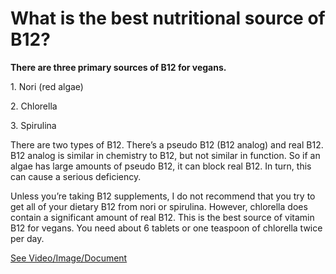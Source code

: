 # What is the best nutritional source of B12?

**There are three primary sources of B12 for vegans.**

1\. Nori (red algae)

2\. Chlorella

3\. Spirulina

There are two types of B12. There’s a pseudo B12 (B12 analog) and real B12. B12 analog is similar in chemistry to B12, but not similar in function. So if an algae has large amounts of pseudo B12, it can block real B12. In turn, this can cause a serious deficiency.

Unless you’re taking B12 supplements, I do not recommend that you try to get all of your dietary B12 from nori or spirulina. However, chlorella does contain a significant amount of real B12. This is the best source of vitamin B12 for vegans. You need about 6 tablets or one teaspoon of chlorella twice per day.

 [See Video/Image/Document](https://hls-player.drberg.com/asset?path=migrated-assets/best-vegan-source-of-vitamin-b12-nori-red-algae-chlorella-spirulina-drberg)